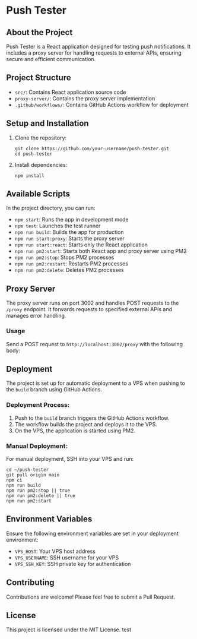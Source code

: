 # Push Tester

## About the Project

Push Tester is a React application designed for testing push notifications. It includes a proxy server for handling requests to external APIs, ensuring secure and efficient communication.

## Project Structure

- `src/`: Contains React application source code
- `proxy-server/`: Contains the proxy server implementation
- `.github/workflows/`: Contains GitHub Actions workflow for deployment

## Setup and Installation

1. Clone the repository:
   ```
   git clone https://github.com/your-username/push-tester.git
   cd push-tester
   ```

2. Install dependencies:
   ```
   npm install
   ```

## Available Scripts

In the project directory, you can run:

- `npm start`: Runs the app in development mode
- `npm test`: Launches the test runner
- `npm run build`: Builds the app for production
- `npm run start:proxy`: Starts the proxy server
- `npm run start:react`: Starts only the React application
- `npm run pm2:start`: Starts both React app and proxy server using PM2
- `npm run pm2:stop`: Stops PM2 processes
- `npm run pm2:restart`: Restarts PM2 processes
- `npm run pm2:delete`: Deletes PM2 processes

## Proxy Server

The proxy server runs on port 3002 and handles POST requests to the `/proxy` endpoint. It forwards requests to specified external APIs and manages error handling.

### Usage

Send a POST request to `http://localhost:3002/proxy` with the following body:

## Deployment

The project is set up for automatic deployment to a VPS when pushing to the `build` branch using GitHub Actions.

### Deployment Process:

1. Push to the `build` branch triggers the GitHub Actions workflow.
2. The workflow builds the project and deploys it to the VPS.
3. On the VPS, the application is started using PM2.

### Manual Deployment:

For manual deployment, SSH into your VPS and run:

```
cd ~/push-tester
git pull origin main
npm ci
npm run build
npm run pm2:stop || true
npm run pm2:delete || true
npm run pm2:start
```

## Environment Variables

Ensure the following environment variables are set in your deployment environment:

- `VPS_HOST`: Your VPS host address
- `VPS_USERNAME`: SSH username for your VPS
- `VPS_SSH_KEY`: SSH private key for authentication

## Contributing

Contributions are welcome! Please feel free to submit a Pull Request.

## License

This project is licensed under the MIT License.
test
